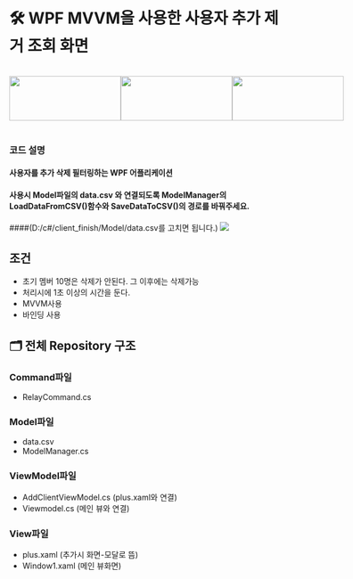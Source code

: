 # 🛠️ WPF MVVM을 사용한 사용자 추가 제거 조회 화면 
<br>  

<div style="display: flex; justify-content: space-between;">
    <img src="https://img.shields.io/badge/C%23-1A1F71?style=for-the-badge&logo=dotnet&logoColor=white" width="200" height="80">
    <img src="https://img.shields.io/badge/C%23-007ACC?style=for-the-badge&logo=visualstudio&logoColor=white" width="200" height="80">
    <img src="https://img.shields.io/badge/C%23-FF4B4B?style=for-the-badge&logo=xaml&logoColor=white" width="200" height="80">
</div>
<br>

### 코드 설명
#### 사용자를 추가 삭제 필터링하는 WPF 어플리케이션
#### 사용시 Model파일의 data.csv 와 연결되도록 ModelManager의 LoadDataFromCSV()함수와 SaveDataToCSV()의 경로를 바꿔주세요. 
####(D:/c#/client_finish/Model/data.csv를 고치면 됩니다.)
 <img src=https://github.com/psk0812/clientinfo/assets/130532081/d7a1a854-bffe-4edc-b15c-554286a43eee)>



## 조건
- 초기 멤버 10명은 삭제가 안된다. 그 이후에는 삭제가능
- 처리시에 1초 이상의 시간을 둔다.
- MVVM사용
- 바인딩 사용
 
## 🗂️ 전체 Repository 구조
### Command파일
- RelayCommand.cs

### Model파일
- data.csv
- ModelManager.cs  

### ViewModel파일
- AddClientViewModel.cs (plus.xaml와 연결)
- Viewmodel.cs (메인 뷰와 연결)

### View파일
- plus.xaml (추가시 화면-모달로 뜸)
- Window1.xaml (메인 뷰화면)
  
  




